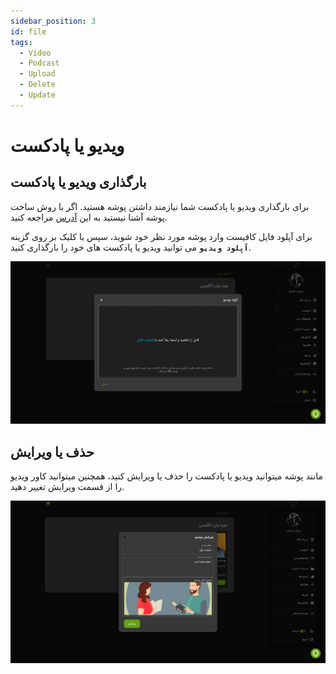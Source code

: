 ```yaml
---
sidebar_position: 3
id: file
tags:
  - Video
  - Podcast
  - Upload
  - Delete
  - Update
---
```


# ویدیو یا پادکست

## بارگذاری ویدیو یا پادکست

برای بارگذاری ویدیو یا پادکست شما نیازمند داشتن پوشه هستید. اگر با روش ساخت پوشه آشنا نیستید به این
[آدرس][]
مراجعه کنید.

برای آپلود فایل کافیست وارد پوشه مورد نظر خود شوید، سپس با کلیک بر روی گزینه **`آپلود ویدیو`** می توانید ویدیو یا پادکست های خود را بارگذاری کنید.

![Image](./img/5.png)

## حذف یا ویرایش

مانند پوشه میتوانید ویدیو یا پادکست را حذف یا ویرایش کنید، همچنین میتوانید کاور ویدیو را از قسمت ویرایش تغییر دهید.

![Image](./img/6.png)

[آدرس]: ./bucket#ساخت-پوشه
